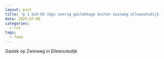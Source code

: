 ```yaml
---
layout: post
title: "p 1 bzb-05 ibgs overig gaslekkage buiten zwinweg ellewoutsdijk 194739 194995"
date: 2025-07-09
categories: 
  - rss
tags: 
  - feed
---
```


Gaslek op Zwinweg in Ellewoutsdijk
